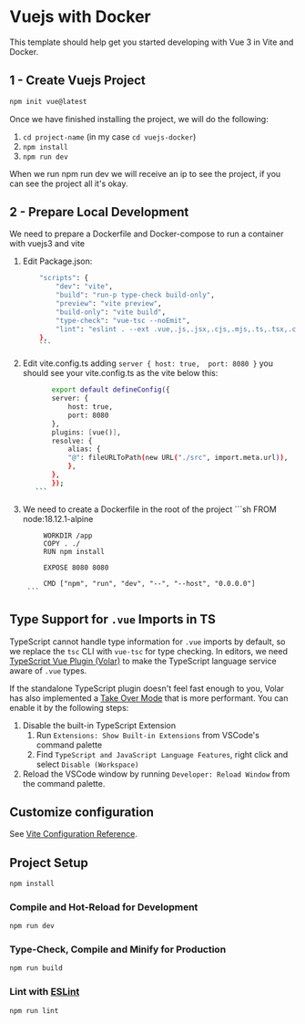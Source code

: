 # Vuejs with Docker

This template should help get you started developing with Vue 3 in Vite and Docker.

## 1 - Create Vuejs Project

```sh
npm init vue@latest
```

Once we have finished installing the project, we will do the following:
1. `cd project-name` (in my case `cd vuejs-docker`)
2. `npm install`
3. `npm run dev`

When we run npm run dev we will receive an ip to see the project, if you can see the project all it's okay.

## 2 - Prepare Local Development
We need to prepare a Dockerfile and Docker-compose to run a container with vuejs3 and vite

1. Edit Package.json:
    ```sh
        "scripts": {
            "dev": "vite",
            "build": "run-p type-check build-only",
            "preview": "vite preview",
            "build-only": "vite build",
            "type-check": "vue-tsc --noEmit",
            "lint": "eslint . --ext .vue,.js,.jsx,.cjs,.mjs,.ts,.tsx,.cts,.mts --fix --ignore-path .gitignore"
        },
        ```
2. Edit vite.config.ts adding `server { host: true,  port: 8080 }` you should see your vite.config.ts as the vite below this:
     ```sh
            export default defineConfig({
            server: {
                host: true,
                port: 8080
            },
            plugins: [vue()],
            resolve: {
                alias: {
                "@": fileURLToPath(new URL("./src", import.meta.url)),
                },
            },
            });
        ```
3. We need to create a Dockerfile in the root of the project
         ```sh
            FROM node:18.12.1-alpine

            WORKDIR /app
            COPY . ./
            RUN npm install

            EXPOSE 8080 8080

            CMD ["npm", "run", "dev", "--", "--host", "0.0.0.0"]
        ```


## Type Support for `.vue` Imports in TS

TypeScript cannot handle type information for `.vue` imports by default, so we replace the `tsc` CLI with `vue-tsc` for type checking. In editors, we need [TypeScript Vue Plugin (Volar)](https://marketplace.visualstudio.com/items?itemName=Vue.vscode-typescript-vue-plugin) to make the TypeScript language service aware of `.vue` types.

If the standalone TypeScript plugin doesn't feel fast enough to you, Volar has also implemented a [Take Over Mode](https://github.com/johnsoncodehk/volar/discussions/471#discussioncomment-1361669) that is more performant. You can enable it by the following steps:

1. Disable the built-in TypeScript Extension
    1) Run `Extensions: Show Built-in Extensions` from VSCode's command palette
    2) Find `TypeScript and JavaScript Language Features`, right click and select `Disable (Workspace)`
2. Reload the VSCode window by running `Developer: Reload Window` from the command palette.

## Customize configuration

See [Vite Configuration Reference](https://vitejs.dev/config/).

## Project Setup

```sh
npm install
```

### Compile and Hot-Reload for Development

```sh
npm run dev
```

### Type-Check, Compile and Minify for Production

```sh
npm run build
```

### Lint with [ESLint](https://eslint.org/)

```sh
npm run lint
```
